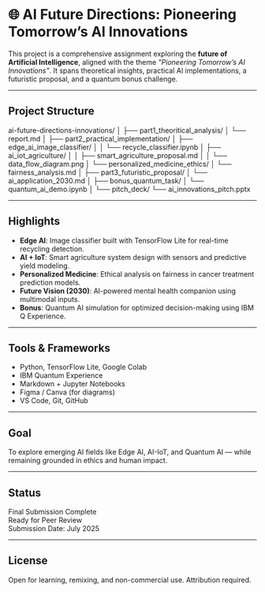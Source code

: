 # 🌐 AI Future Directions: Pioneering Tomorrow’s AI Innovations

This project is a comprehensive assignment exploring the **future of Artificial Intelligence**, aligned with the theme _"Pioneering Tomorrow’s AI Innovations"_. It spans theoretical insights, practical AI implementations, a futuristic proposal, and a quantum bonus challenge.

---

##  Project Structure

ai-future-directions-innovations/
│
├── part1_theoritical_analysis/
│ └── report.md
│
├── part2_practical_implementation/
│ ├── edge_ai_image_classifier/
│ │ └── recycle_classifier.ipynb
│ ├── ai_iot_agriculture/
│ │ ├── smart_agriculture_proposal.md
│ │ └── data_flow_diagram.png
│ └── personalized_medicine_ethics/
│ └── fairness_analysis.md
│
├── part3_futuristic_proposal/
│ └── ai_application_2030.md
│
├── bonus_quantum_task/
│ └── quantum_ai_demo.ipynb
│
└── pitch_deck/
└── ai_innovations_pitch.pptx


---

##  Highlights

- **Edge AI**: Image classifier built with TensorFlow Lite for real-time recycling detection.
- **AI + IoT**: Smart agriculture system design with sensors and predictive yield modeling.
- **Personalized Medicine**: Ethical analysis on fairness in cancer treatment prediction models.
- **Future Vision (2030)**: AI-powered mental health companion using multimodal inputs.
- **Bonus**: Quantum AI simulation for optimized decision-making using IBM Q Experience.

---

##  Tools & Frameworks

- Python, TensorFlow Lite, Google Colab
- IBM Quantum Experience
- Markdown + Jupyter Notebooks
- Figma / Canva (for diagrams)
- VS Code, Git, GitHub

---

##  Goal

To explore emerging AI fields like Edge AI, AI-IoT, and Quantum AI — while remaining grounded in ethics and human impact.

---

##  Status

 Final Submission Complete  
 Ready for Peer Review  
 Submission Date: July 2025

---

##  License

Open for learning, remixing, and non-commercial use. Attribution required.
